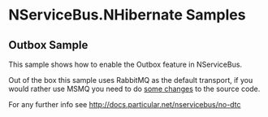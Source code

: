 # NServiceBus.NHibernate Samples

## Outbox Sample
This sample shows how to enable the Outbox feature in NServiceBus.

Out of the box this sample uses RabbitMQ as the default transport, if you would rather use MSMQ you need to do [some changes](http://docs.particular.net/nservicebus/no-dtc#supported-transports) to the source code.


For any further info see http://docs.particular.net/nservicebus/no-dtc
